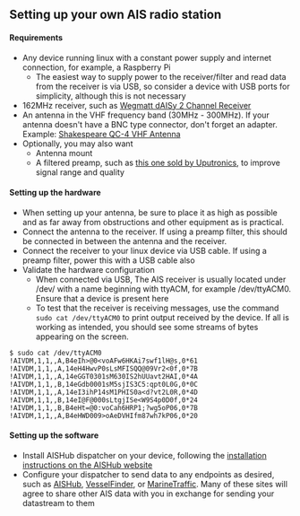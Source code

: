 ## Setting up your own AIS radio station

#### Requirements
  - Any device running linux with a constant power supply and internet connection, for example, a Raspberry Pi
    - The easiest way to supply power to the receiver/filter and read data from the receiver is via USB, so consider a device with USB ports for simplicity, although this is not necessary
  - 162MHz receiver, such as [Wegmatt dAISy 2 Channel Receiver](https://shop.wegmatt.com/collections/frontpage/products/daisy-2-dual-channel-ais-receiver-with-nmea-0183?variant=7103563628580)
  - An antenna in the VHF frequency band (30MHz - 300MHz). If your antenna doesn't have a BNC type connector, don't forget an adapter. Example: [Shakespeare QC-4 VHF Antenna](https://shakespeare-ce.com/marine/product/qc-4-quickconnect-vhf-antenna/)
  - Optionally, you may also want
    - Antenna mount
    - A filtered preamp, such as [this one sold by Uputronics](https://store.uputronics.com/index.php?route=product/product&path=59&product_id=93), to improve signal range and quality


#### Setting up the hardware
  - When setting up your antenna, be sure to place it as high as possible and as far away from obstructions and other equipment as is practical.
  - Connect the antenna to the receiver. If using a preamp filter, this should be connected in between the antenna and the receiver.
  - Connect the receiver to your linux device via USB cable. If using a preamp filter, power this with a USB cable also
  - Validate the hardware configuration
    - When connected via USB, The AIS receiver is usually located under /dev/ with a name beginning with ttyACM, for example /dev/ttyACM0. Ensure that a device is present here
    - To test that the receiver is receiving messages, use the command `sudo cat /dev/ttyACM0` to print output received by the device. If all is working as intended, you should see some streams of bytes appearing on the screen.
```
$ sudo cat /dev/ttyACM0
!AIVDM,1,1,,A,B4eIh>@0<voAFw6HKAi7swf1lH@s,0*61
!AIVDM,1,1,,A,14eH4HwvP0sLsMFISQQ@09Vr2<0f,0*7B
!AIVDM,1,1,,A,14eGGT0301sM630IS2hUUavt2HAI,0*4A
!AIVDM,1,1,,B,14eGdb0001sM5sjIS3C5:qpt0L0G,0*0C
!AIVDM,1,1,,A,14eI3ihP14sM1PHIS0a<d?vt2L0R,0*4D
!AIVDM,1,1,,B,14eI@F@000sLtgjISe<W9S4p0D0f,0*24
!AIVDM,1,1,,B,B4eHt=@0:voCah6HRP1;?wg5oP06,0*7B
!AIVDM,1,1,,A,B4eHWD009>oAeDVHIfm87wh7kP06,0*20
```


#### Setting up the software
  - Install AISHub dispatcher on your device, following the [installation instructions on the AISHub website](https://www.aishub.net/ais-dispatcher#linux)
  - Configure your dispatcher to send data to any endpoints as desired, such as [AISHub](https://www.aishub.net/join-us), [VesselFinder](https://stations.vesselfinder.com/become-partner), or [MarineTraffic](https://www.marinetraffic.com/en/p/expand-coverage). Many of these sites will agree to share other AIS data with you in exchange for sending your datastream to them

